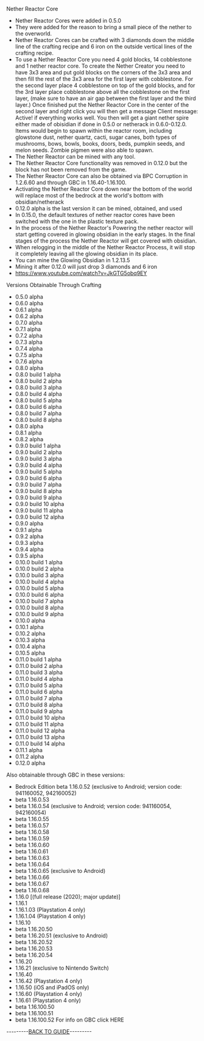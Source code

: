 Nether Reactor Core
- Nether Reactor Cores were added in 0.5.0 
- They were added for the reason to bring a small piece of the nether to the overworld.
-  Nether Reactor Cores can be crafted with 3 diamonds down the middle line of the crafting recipe and 6 iron on the outside vertical lines of the crafting recipe.
-  To use a Nether Reactor Core you need 4 gold blocks, 14 cobblestone and 1 nether reactor core. To create the Nether Creator you need to have 3x3 area and put gold blocks on the corners of the 3x3 area and then fill the rest of the 3x3 area for the first layer with cobblestone. For the second layer place 4 cobblestone on top of the gold blocks, and for the 3rd layer place cobblestone above all the cobblestone on the first layer, (make sure to have an air gap between the first layer and the third layer.) Once finished put the Nether Reactor Core in the center of the second layer and right click you will then get a message Client message: Active! if everything works well. You then will get a giant nether spire either made of obisidian if done in 0.5.0 or netherack in 0.6.0-0.12.0.  Items would begin to spawn within the reactor room, including glowstone dust, nether quartz, cacti, sugar canes, both types of mushrooms, bows, bowls, books, doors, beds, pumpkin seeds, and melon seeds. Zombie pigmen were also able to spawn.
-  The Nether Reactor can be mined with any tool.
-  The Nether Reactor Core functionality was removed in 0.12.0 but the block has not been removed from the game. 
-  The Nether Reactor Core can also be obtained via BPC Corruption in 1.2.6.60 and through GBC in 1.16.40-1.16.100.
-  Activating the Nether Reactor Core down near the bottom of the world will replace most of the bedrock at the world's bottom with obsidian/netherack
-  0.12.0 alpha is the last version it can be mined, obtained, and used
-  In 0.15.0, the default textures of nether reactor cores have been switched with the one in the plastic texture pack.
-  In the process of the Nether Reactor's Powering the nether reactor will start getting covered in glowing obsidian in the early stages. In the final stages of the process the Nether Reactor will get covered with obsidian.
-  When relogging in the middle of the Nether Reactor Process, it will stop it completely leaving all the glowing obsidian in its place.
-  You can mine the Glowing Obsidian in 1.2.13.5
-  Mining it after 0.12.0 will just drop 3 diamonds and 6 iron
-   https://www.youtube.com/watch?v=JkGTG5obq9EY

Versions Obtainable Through Crafting
- 0.5.0 alpha
- 0.6.0 alpha
- 0.6.1 alpha
- 0.6.2 alpha
- 0.7.0 alpha
- 0.7.1 alpha
- 0.7.2 alpha
- 0.7.3 alpha
- 0.7.4 alpha
- 0.7.5 alpha
- 0.7.6 alpha
- 0.8.0 alpha
- 0.8.0 build 1 alpha
- 0.8.0 build 2 alpha
- 0.8.0 build 3 alpha
- 0.8.0 build 4 alpha
- 0.8.0 build 5 alpha
- 0.8.0 build 6 alpha
- 0.8.0 build 7 alpha
- 0.8.0 build 8 alpha
- 0.8.0 alpha
- 0.8.1 alpha
- 0.8.2 alpha
- 0.9.0 build 1 alpha
- 0.9.0 build 2 alpha
- 0.9.0 build 3 alpha
- 0.9.0 build 4 alpha
- 0.9.0 build 5 alpha
- 0.9.0 build 6 alpha
- 0.9.0 build 7 alpha
- 0.9.0 build 8 alpha
- 0.9.0 build 9 alpha
- 0.9.0 build 10 alpha
- 0.9.0 build 11 alpha
- 0.9.0 build 12 alpha
- 0.9.0 alpha
- 0.9.1 alpha
- 0.9.2 alpha
- 0.9.3 alpha
- 0.9.4 alpha
- 0.9.5 alpha
- 0.10.0 build 1 alpha
- 0.10.0 build 2 alpha
- 0.10.0 build 3 alpha
- 0.10.0 build 4 alpha
- 0.10.0 build 5 alpha
- 0.10.0 build 6 alpha
- 0.10.0 build 7 alpha
- 0.10.0 build 8 alpha
- 0.10.0 build 9 alpha
- 0.10.0 alpha
- 0.10.1 alpha
- 0.10.2 alpha
- 0.10.3 alpha
- 0.10.4 alpha
- 0.10.5 alpha
- 0.11.0 build 1 alpha
- 0.11.0 build 2 alpha
- 0.11.0 build 3 alpha
- 0.11.0 build 4 alpha
- 0.11.0 build 5 alpha
- 0.11.0 build 6 alpha
- 0.11.0 build 7 alpha
- 0.11.0 build 8 alpha
- 0.11.0 build 9 alpha
- 0.11.0 build 10 alpha
- 0.11.0 build 11 alpha
- 0.11.0 build 12 alpha
- 0.11.0 build 13 alpha
- 0.11.0 build 14 alpha
- 0.11.1 alpha
- 0.11.2 alpha
- 0.12.0 alpha

Also obtainable through GBC in these versions:

- Bedrock Edition beta 1.16.0.52 (exclusive to Android; version code: 941160052, 942160052)
- beta 1.16.0.53
- beta 1.16.0.54 (exclusive to Android; version code: 941160054, 942160054)
- beta 1.16.0.55
- beta 1.16.0.57
- beta 1.16.0.58
- beta 1.16.0.59
- beta 1.16.0.60
- beta 1.16.0.61
- beta 1.16.0.63
- beta 1.16.0.64
- beta 1.16.0.65 (exclusive to Android)
- beta 1.16.0.66
- beta 1.16.0.67
- beta 1.16.0.68
- 1.16.0 [(full release (2020); major update)]
- 1.16.1
- 1.16.1.03 (Playstation 4 only)
- 1.16.1.04 (Playstation 4 only)
- 1.16.10
- beta 1.16.20.50
- beta 1.16.20.51 (exclusive to Android)
- beta 1.16.20.52
- beta 1.16.20.53
- beta 1.16.20.54
- 1.16.20
- 1.16.21 (exclusive to Nintendo Switch)
- 1.16.40
- 1.16.42 (Playstation 4 only)
- 1.16.50 (iOS and iPadOS only)
- 1.16.60 (Playstation 4 only)
- 1.16.61 (Playstation 4 only)
- beta 1.16.100.50
- beta 1.16.100.51
- beta 1.16.100.52
For info on GBC click HERE

---------[BACK TO GUIDE](https://github.com/ToxicAbsence/Guide/blob/main/All%20Illegal%20Items.md)---------
